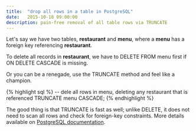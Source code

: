 ```yaml
---
title:  "drop all rows in a table in PostgreSQL"
date:   2015-10-18 09:00:00
description: pain-free removal of all table rows via TRUNCATE
---
```


Let's say we have two tables, **restaurant** and **menu**, where a **menu** has a foreign key referencing **restaurant**.

To delete all records in **restaurant**, we have to DELETE FROM menu first if ON DELETE CASCADE is missing.

Or you can be a renegade, use the TRUNCATE method and feel like a champion.

{% highlight sql %}
-- dele all rows in menu, deleting any restaurant that is referenced
TRUNCATE menu CASCADE;
{% endhighlight %}


The good thing is that TRUNCATE is fast as well; unlike DELETE, it does not need to scan all rows and check for foreign-key constraints. 
More details available on [PostgreSQL documentation](http://www.postgresql.org/docs/9.1/static/sql-truncate.html).
